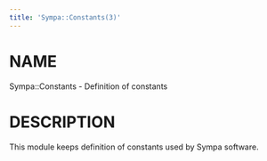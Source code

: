 ```yaml
---
title: 'Sympa::Constants(3)'
---
```


# NAME

Sympa::Constants - Definition of constants

# DESCRIPTION

This module keeps definition of constants used by Sympa software.
